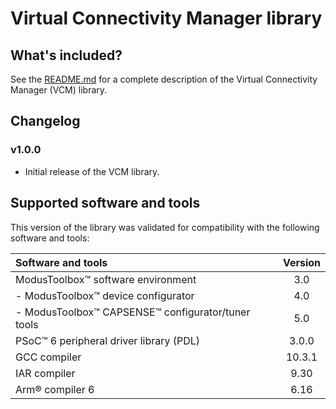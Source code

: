 # Virtual Connectivity Manager library

## What's included?

See the [README.md](./README.md) for a complete description of the Virtual Connectivity Manager (VCM) library.

## Changelog

### v1.0.0

- Initial release of the VCM library.

## Supported software and tools

This version of the library was validated for compatibility with the following software and tools:

| Software and tools                                             | Version |
| :---                                                           | :----:  |
| ModusToolbox&trade; software environment                       | 3.0     |
| - ModusToolbox&trade; device configurator                      | 4.0     |
| - ModusToolbox&trade; CAPSENSE&trade; configurator/tuner tools | 5.0     |
| PSoC&trade; 6 peripheral driver library (PDL)                  | 3.0.0   |
| GCC compiler                                                   | 10.3.1  |
| IAR compiler                                                   | 9.30    |
| Arm&reg; compiler 6                                            | 6.16    |
